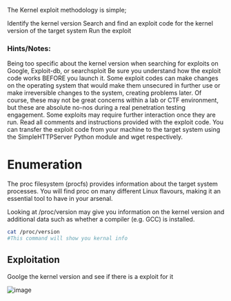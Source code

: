 The Kernel exploit methodology is simple;

 Identify the kernel version
 Search and find an exploit code for the kernel version of the target system
 Run the exploit 
    
    
   ### Hints/Notes:

Being too specific about the kernel version when searching for exploits on Google, Exploit-db, or searchsploit
Be sure you understand how the exploit code works BEFORE you launch it. Some exploit codes can make changes on the operating system that would make them unsecured in further use or make irreversible changes to the system, creating problems later. Of course, these may not be great concerns within a lab or CTF environment, but these are absolute no-nos during a real penetration testing engagement.
Some exploits may require further interaction once they are run. Read all comments and instructions provided with the exploit code.
You can transfer the exploit code from your machine to the target system using the SimpleHTTPServer Python module and wget respectively. 
    
    
   # Enumeration
    
  The proc filesystem (procfs) provides information about the target system processes. 
  You will find proc on many different Linux flavours, making it an essential tool to have in your arsenal.

Looking at /proc/version may give you information on the kernel version and additional data such as whether a compiler (e.g. GCC) is installed. 

```bash
cat /proc/version
#This command will show you kernal info
```


## Exploitation

Goolge the kernel version and see if there is a exploit for it

![image](https://user-images.githubusercontent.com/96658935/147516617-d5188a6a-3a04-4c0b-8de5-966e4c3aaf59.png)





